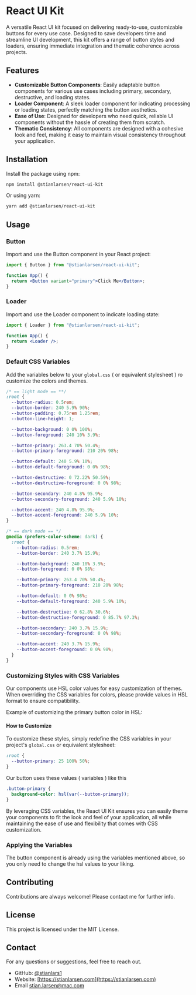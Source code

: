# React UI Kit

A versatile React UI kit focused on delivering ready-to-use, customizable buttons for every use case. Designed to save developers time and streamline UI development, this kit offers a range of button styles and loaders, ensuring immediate integration and thematic coherence across projects.

## Features

- **Customizable Button Components**: Easily adaptable button components for various use cases including primary, secondary, destructive, and loading states.
- **Loader Component**: A sleek loader component for indicating processing or loading states, perfectly matching the button aesthetics.
- **Ease of Use**: Designed for developers who need quick, reliable UI components without the hassle of creating them from scratch.
- **Thematic Consistency**: All components are designed with a cohesive look and feel, making it easy to maintain visual consistency throughout your application.

## Installation

Install the package using npm:

```bash
npm install @stianlarsen/react-ui-kit
```

Or using yarn:

```bash
yarn add @stianlarsen/react-ui-kit
```

## Usage

### Button

Import and use the Button component in your React project:

```jsx
import { Button } from "@stianlarsen/react-ui-kit";

function App() {
  return <Button variant="primary">Click Me</Button>;
}
```

### Loader

Import and use the Loader component to indicate loading state:

```jsx
import { Loader } from "@stianlarsen/react-ui-kit";

function App() {
  return <Loader />;
}
```

### Default CSS Variables

Add the variables below to your `global.css` ( or equivalent stylesheet ) ro customize the colors and themes.

```css
/* == light mode == **/
:root {
  --button-radius: 0.5rem;
  --button-border: 240 5.9% 90%;
  --button-padding: 0.75rem 1.25rem;
  --button-line-height: 1;

  --button-background: 0 0% 100%;
  --button-foreground: 240 10% 3.9%;

  --button-primary: 263.4 70% 50.4%;
  --button-primary-foreground: 210 20% 98%;

  --button-default: 240 5.9% 10%;
  --button-default-foreground: 0 0% 98%;

  --button-destructive: 0 72.22% 50.59%;
  --button-destructive-foreground: 0 0% 98%;

  --button-secondary: 240 4.8% 95.9%;
  --button-secondary-foreground: 240 5.9% 10%;

  --button-accent: 240 4.8% 95.9%;
  --button-accent-foreground: 240 5.9% 10%;
}

/* == dark mode == */
@media (prefers-color-scheme: dark) {
  :root {
    --button-radius: 0.5rem;
    --button-border: 240 3.7% 15.9%;

    --button-background: 240 10% 3.9%;
    --button-foreground: 0 0% 98%;

    --button-primary: 263.4 70% 50.4%;
    --button-primary-foreground: 210 20% 98%;

    --button-default: 0 0% 98%;
    --button-default-foreground: 240 5.9% 10%;

    --button-destructive: 0 62.8% 30.6%;
    --button-destructive-foreground: 0 85.7% 97.3%;

    --button-secondary: 240 3.7% 15.9%;
    --button-secondary-foreground: 0 0% 98%;

    --button-accent: 240 3.7% 15.9%;
    --button-accent-foreground: 0 0% 98%;
  }
}
```

### Customizing Styles with CSS Variables

Our components use HSL color values for easy customization of themes. When overriding the CSS variables for colors, please provide values in HSL format to ensure compatibility.

Example of customizing the primary button color in HSL:

#### How to Customize

To customize these styles, simply redefine the CSS variables in your project's `global.css` or equivalent stylesheet:

```css
:root {
  --button-primary: 25 100% 50%;
}
```

Our button uses these values ( variables ) like this

```css
.button-primary {
  background-color: hsl(var(--button-primary));
}
```

By leveraging CSS variables, the React UI Kit ensures you can easily theme your components to fit the look and feel of your application, all while maintaining the ease of use and flexibility that comes with CSS customization.

### Applying the Variables

The button component is already using the variables mentioned above, so you only need to change the hsl values to your liking.

## Contributing

Contributions are always welcome! Please contact me for further info.

## License

This project is licensed under the MIT License.

## Contact

For any questions or suggestions, feel free to reach out.

- GitHub: [@stianlars1](https://github.com/stianlars1)
- Website: [https://stianlarsen.com](https://stianlarsen.com)
- Email [stian.larsen@mac.com](mailto:stian.larsen@mac.com)
